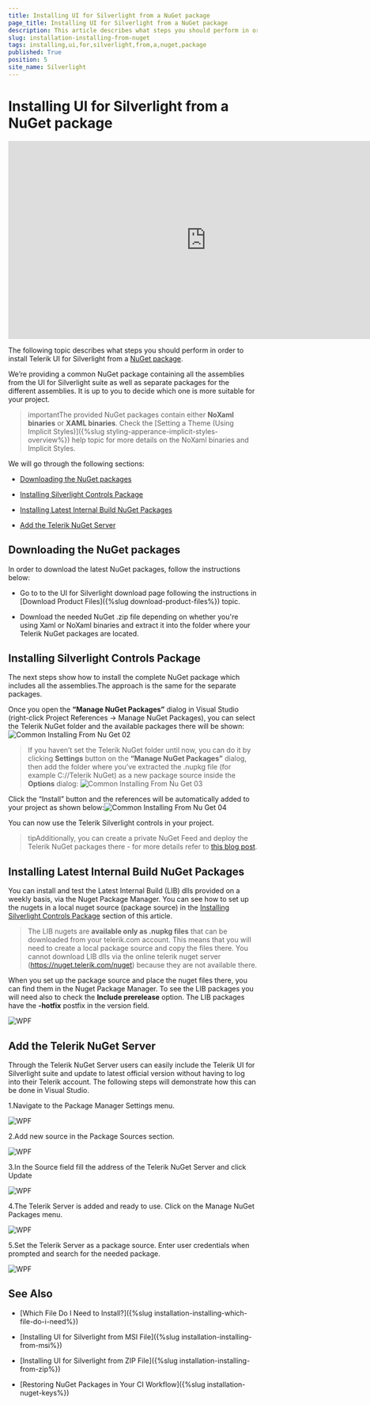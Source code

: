 ```yaml
---
title: Installing UI for Silverlight from a NuGet package
page_title: Installing UI for Silverlight from a NuGet package
description: This article describes what steps you should perform in order to install Telerik UI for Silverlight from a NuGet package.
slug: installation-installing-from-nuget
tags: installing,ui,for,silverlight,from,a,nuget,package
published: True
position: 5
site_name: Silverlight
---
```


# Installing UI for Silverlight from a NuGet package

<iframe width="800" height="400" src="https://www.youtube.com/embed/c3m_BLMXNDk" frameborder="0" allow="accelerometer; autoplay; encrypted-media; gyroscope; picture-in-picture; fullscreen"></iframe>

The following topic describes what steps you should perform in order to install Telerik UI for Silverlight from a [NuGet package](http://www.nuget.org/).
   
We’re providing a common NuGet package containing all the assemblies from the UI for Silverlight suite as well as separate packages for the different assemblies. It is up to you to decide which one is more suitable for your project. 

>importantThe provided NuGet packages contain either __NoXaml binaries__ or __XAML binaries__. Check the [Setting a Theme (Using  Implicit Styles)]({%slug styling-apperance-implicit-styles-overview%}) help topic for more details on the NoXaml binaries and Implicit Styles.
 
We will go through the following sections: 

* [Downloading the NuGet packages](#downloading-the-nuget-packages)

* [Installing Silverlight Controls Package](#installing-silverlight-controls-package)

* [Installing Latest Internal Build NuGet Packages](#installing-latest-internal-build-nuget-packages)

* [Add the Telerik NuGet Server](#add-the-telerik-nuget-server)

## Downloading the NuGet packages

In order to download the latest NuGet packages, follow the instructions below:

*  Go to to the UI for Silverlight download page following the instructions in [Download Product Files]({%slug download-product-files%}) topic.
          
* Download the needed NuGet .zip file depending on whether you're using Xaml or NoXaml binaries and extract it into the folder where your Telerik NuGet packages are located.

## Installing Silverlight Controls Package
      
The next steps show how to install the complete NuGet package which includes all the assemblies.The approach is the same for the separate packages. 

Once you open the __“Manage NuGet Packages”__ dialog in Visual Studio (right-click Project References -> Manage NuGet Packages), you can select the Telerik NuGet folder and the available packages there will be shown: 
![Common Installing From Nu Get 02](images/Common_InstallingFromNuGet_02.png)

>If you haven’t set the Telerik NuGet folder until now, you can do it by clicking __Settings__ button on the __“Manage NuGet Packages”__ dialog, then add the folder where you’ve extracted the .nupkg file (for example C://Telerik NuGet) as a new package source inside the __Options__ dialog:
>![Common Installing From Nu Get 03](images/Common_InstallingFromNuGet_03.png)

Click the “Install” button and the references will be automatically added to your project as shown below:![Common Installing From Nu Get 04](images/Common_InstallingFromNuGet_04.png)

You can now use the Telerik Silverlight controls in your project. 

>tipAdditionally, you can create a private NuGet Feed and deploy the Telerik NuGet packages there - for more details refer to [this blog post](http://blogs.telerik.com/careypayette/posts/13-03-11/power-your-projects-with-telerik---now-with-the-convenience-of-nuget).

## Installing Latest Internal Build NuGet Packages

You can install and test the Latest Internal Build (LIB) dlls provided on a weekly basis, via the Nuget Package Manager. You can see how to set up the nugets in a local nuget source (package source) in the [Installing Silverlight Controls Package](#installing-silverlight-controls-package) section of this article. 

> The LIB nugets are __available only as .nupkg files__ that can be downloaded from your telerik.com account. This means that you will need to create a local package source and copy the files there. You cannot download LIB dlls via the online telerik nuget server (https://nuget.telerik.com/nuget) because they are not available there.

When you set up the package source and place the nuget files there, you can find them in the Nuget Package Manager. To see the LIB packages you will need also to check the __Include prerelease__ option. The LIB packages have the __-hotfix__ postfix in the version field.

![WPF ](images/Common_InstallingFromNuGet_10_sl.png)

## Add the Telerik NuGet Server

Through the Telerik NuGet Server users can easily include the Telerik UI for Silverlight suite and update to latest official version without having to log into their Telerik account. The following steps will demonstrate how this can be done in Visual Studio.

1.Navigate to the Package Manager Settings menu.

![WPF ](images/Common_InstallingFromNuGet_05.png)

2.Add new source in the Package Sources section.

![WPF ](images/Common_InstallingFromNuGet_06.png)

3.In the Source field fill the address of the Telerik NuGet Server and click Update

![WPF ](images/Common_InstallingFromNuGet_07.png)

4.The Telerik Server is added and ready to use. Click on the Manage NuGet Packages menu.

![WPF ](images/Common_InstallingFromNuGet_08.png)

5.Set the Telerik Server as a package source. Enter user credentials when prompted and search for the needed package.

![WPF ](images/Common_InstallingFromNuGet_09.png)

## See Also

 * [Which File Do I Need to Install?]({%slug installation-installing-which-file-do-i-need%})

 * [Installing UI for Silverlight from MSI File]({%slug installation-installing-from-msi%})

 * [Installing UI for Silverlight from ZIP File]({%slug installation-installing-from-zip%})

 * [Restoring NuGet Packages in Your CI Workflow]({%slug installation-nuget-keys%})
